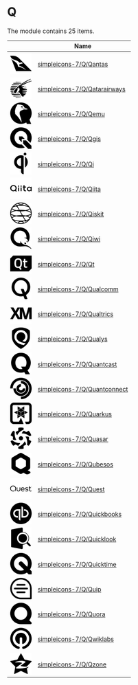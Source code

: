 # Q

The module contains 25 items.



| |Name|
|:---:|---|
| ![illustration of simpleicons-7/Q/Qantas](../../simpleicons-7/Q/Qantas.png) | [simpleicons-7/Q/Qantas](../../simpleicons-7/Q/Qantas.md) |
| ![illustration of simpleicons-7/Q/Qatarairways](../../simpleicons-7/Q/Qatarairways.png) | [simpleicons-7/Q/Qatarairways](../../simpleicons-7/Q/Qatarairways.md) |
| ![illustration of simpleicons-7/Q/Qemu](../../simpleicons-7/Q/Qemu.png) | [simpleicons-7/Q/Qemu](../../simpleicons-7/Q/Qemu.md) |
| ![illustration of simpleicons-7/Q/Qgis](../../simpleicons-7/Q/Qgis.png) | [simpleicons-7/Q/Qgis](../../simpleicons-7/Q/Qgis.md) |
| ![illustration of simpleicons-7/Q/Qi](../../simpleicons-7/Q/Qi.png) | [simpleicons-7/Q/Qi](../../simpleicons-7/Q/Qi.md) |
| ![illustration of simpleicons-7/Q/Qiita](../../simpleicons-7/Q/Qiita.png) | [simpleicons-7/Q/Qiita](../../simpleicons-7/Q/Qiita.md) |
| ![illustration of simpleicons-7/Q/Qiskit](../../simpleicons-7/Q/Qiskit.png) | [simpleicons-7/Q/Qiskit](../../simpleicons-7/Q/Qiskit.md) |
| ![illustration of simpleicons-7/Q/Qiwi](../../simpleicons-7/Q/Qiwi.png) | [simpleicons-7/Q/Qiwi](../../simpleicons-7/Q/Qiwi.md) |
| ![illustration of simpleicons-7/Q/Qt](../../simpleicons-7/Q/Qt.png) | [simpleicons-7/Q/Qt](../../simpleicons-7/Q/Qt.md) |
| ![illustration of simpleicons-7/Q/Qualcomm](../../simpleicons-7/Q/Qualcomm.png) | [simpleicons-7/Q/Qualcomm](../../simpleicons-7/Q/Qualcomm.md) |
| ![illustration of simpleicons-7/Q/Qualtrics](../../simpleicons-7/Q/Qualtrics.png) | [simpleicons-7/Q/Qualtrics](../../simpleicons-7/Q/Qualtrics.md) |
| ![illustration of simpleicons-7/Q/Qualys](../../simpleicons-7/Q/Qualys.png) | [simpleicons-7/Q/Qualys](../../simpleicons-7/Q/Qualys.md) |
| ![illustration of simpleicons-7/Q/Quantcast](../../simpleicons-7/Q/Quantcast.png) | [simpleicons-7/Q/Quantcast](../../simpleicons-7/Q/Quantcast.md) |
| ![illustration of simpleicons-7/Q/Quantconnect](../../simpleicons-7/Q/Quantconnect.png) | [simpleicons-7/Q/Quantconnect](../../simpleicons-7/Q/Quantconnect.md) |
| ![illustration of simpleicons-7/Q/Quarkus](../../simpleicons-7/Q/Quarkus.png) | [simpleicons-7/Q/Quarkus](../../simpleicons-7/Q/Quarkus.md) |
| ![illustration of simpleicons-7/Q/Quasar](../../simpleicons-7/Q/Quasar.png) | [simpleicons-7/Q/Quasar](../../simpleicons-7/Q/Quasar.md) |
| ![illustration of simpleicons-7/Q/Qubesos](../../simpleicons-7/Q/Qubesos.png) | [simpleicons-7/Q/Qubesos](../../simpleicons-7/Q/Qubesos.md) |
| ![illustration of simpleicons-7/Q/Quest](../../simpleicons-7/Q/Quest.png) | [simpleicons-7/Q/Quest](../../simpleicons-7/Q/Quest.md) |
| ![illustration of simpleicons-7/Q/Quickbooks](../../simpleicons-7/Q/Quickbooks.png) | [simpleicons-7/Q/Quickbooks](../../simpleicons-7/Q/Quickbooks.md) |
| ![illustration of simpleicons-7/Q/Quicklook](../../simpleicons-7/Q/Quicklook.png) | [simpleicons-7/Q/Quicklook](../../simpleicons-7/Q/Quicklook.md) |
| ![illustration of simpleicons-7/Q/Quicktime](../../simpleicons-7/Q/Quicktime.png) | [simpleicons-7/Q/Quicktime](../../simpleicons-7/Q/Quicktime.md) |
| ![illustration of simpleicons-7/Q/Quip](../../simpleicons-7/Q/Quip.png) | [simpleicons-7/Q/Quip](../../simpleicons-7/Q/Quip.md) |
| ![illustration of simpleicons-7/Q/Quora](../../simpleicons-7/Q/Quora.png) | [simpleicons-7/Q/Quora](../../simpleicons-7/Q/Quora.md) |
| ![illustration of simpleicons-7/Q/Qwiklabs](../../simpleicons-7/Q/Qwiklabs.png) | [simpleicons-7/Q/Qwiklabs](../../simpleicons-7/Q/Qwiklabs.md) |
| ![illustration of simpleicons-7/Q/Qzone](../../simpleicons-7/Q/Qzone.png) | [simpleicons-7/Q/Qzone](../../simpleicons-7/Q/Qzone.md) |



